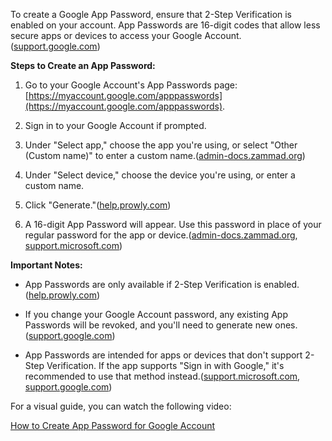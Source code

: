 To create a Google App Password, ensure that 2-Step Verification is enabled on your account. App Passwords are 16-digit codes that allow less secure apps or devices to access your Google Account.([support.google.com][1])

**Steps to Create an App Password:**

1. Go to your Google Account's App Passwords page: [https://myaccount.google.com/apppasswords](https://myaccount.google.com/apppasswords).

2. Sign in to your Google Account if prompted.

3. Under "Select app," choose the app you're using, or select "Other (Custom name)" to enter a custom name.([admin-docs.zammad.org][2])

4. Under "Select device," choose the device you're using, or enter a custom name.

5. Click "Generate."([help.prowly.com][3])

6. A 16-digit App Password will appear. Use this password in place of your regular password for the app or device.([admin-docs.zammad.org][2], [support.microsoft.com][4])

**Important Notes:**

* App Passwords are only available if 2-Step Verification is enabled.([help.prowly.com][3])

* If you change your Google Account password, any existing App Passwords will be revoked, and you'll need to generate new ones.([support.google.com][1])

* App Passwords are intended for apps or devices that don't support 2-Step Verification. If the app supports "Sign in with Google," it's recommended to use that method instead.([support.microsoft.com][4], [support.google.com][1])

For a visual guide, you can watch the following video:

[How to Create App Password for Google Account](https://www.youtube.com/watch?v=74QQfPrk4vE&utm_source=chatgpt.com)

[1]: https://support.google.com/accounts/answer/185833?hl=en&utm_source=chatgpt.com "Sign in with app passwords - Google Account Help"
[2]: https://admin-docs.zammad.org/de/4.x/channels/email/accounts/2fa-gmail.html?utm_source=chatgpt.com "How to create an App Password for Gmail — Zammad Dokumentation"
[3]: https://help.prowly.com/how-to-create-use-gmail-app-passwords?utm_source=chatgpt.com "Creating & using Gmail App Passwords - Prowly Help Center"
[4]: https://support.microsoft.com/en-us/account-billing/how-to-get-and-use-app-passwords-5896ed9b-4263-e681-128a-a6f2979a7944?utm_source=chatgpt.com "How to get and use app passwords - Microsoft Support"
